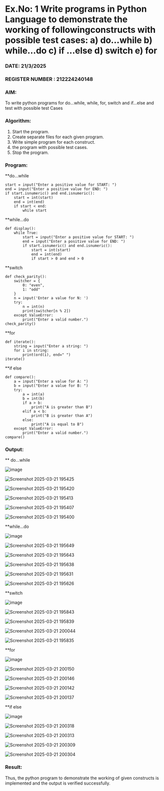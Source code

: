 # Ex.No: 1 Write programs in Python Language to demonstrate the working of followingconstructs with possible test cases: a) do…while b) while…do c) if …else d) switch e) for 

### DATE:  21/3/2025                                                                          
### REGISTER NUMBER : 212224240148

### AIM:  
To write python programs for do…while, while, for, switch and if…else and test with possible test 
Cases 

### Algorithm:
1. Start the program.
2. Create separate files for each given program.
3. Write simple program for each construct.
4.  the program with possible test cases.
5. Stop the program.
### Program:
**do...while

    start = input("Enter a positive value for START: ")
    end = input("Enter a positive value for END: ")
    if start.isnumeric() and end.isnumeric():
        start = int(start)
        end = int(end)
        if start < end:
            while start
        
**while...do

    def display():
        while True:
            start = input("Enter a positive value for START: ")
            end = input("Enter a positive value for END: ")
            if start.isnumeric() and end.isnumeric():
                start = int(start)
                end = int(end)
                if start > 0 and end > 0

**switch

    def check_parity():
        switcher = {
            0: "even",
            1: "odd"
        }
        n = input('Enter a value for N: ')
        try:
            n = int(n)
            print(switcher[n % 2])
        except ValueError:
            print("Enter a valid number.")
    check_parity()

**for

    def iterate():
        string = input("Enter a string: ")
        for i in string:
            print(ord(i), end=" ")
    iterate()

**if else

    def compare():
        a = input("Enter a value for A: ")
        b = input("Enter a value for B: ")
        try:
            a = int(a)
            b = int(b)
            if a > b:
                print("A is greater than B")
            elif a < b:
                print("B is greater than A")
            else:
                print("A is equal to B")
        except ValueError:
            print("Enter a valid number.")
    compare()






### Output:
** do...while

![image](https://github.com/user-attachments/assets/566d0cff-5383-45da-b1a7-91e8dc2fb8d5)

![Screenshot 2025-03-21 195425](https://github.com/user-attachments/assets/67cc50a8-2624-4df6-95ae-35e664d89b45)

![Screenshot 2025-03-21 195420](https://github.com/user-attachments/assets/fbae12ca-d5e5-4b55-96c9-01f51c459d6c)

![Screenshot 2025-03-21 195413](https://github.com/user-attachments/assets/259e3842-3088-4ff9-9bed-cbe6ce55bca0)


![Screenshot 2025-03-21 195407](https://github.com/user-attachments/assets/8ab96d5b-ee1c-4f6a-acd6-e7ecb2448382)

![Screenshot 2025-03-21 195400](https://github.com/user-attachments/assets/3d393815-fff9-4dfc-af95-3ca4a8ceaaf3)


**while...do

![image](https://github.com/user-attachments/assets/eb01e69a-55db-43b6-8272-ee50cd17ac2c)


![Screenshot 2025-03-21 195649](https://github.com/user-attachments/assets/3ea6dbd3-b94c-45cc-905f-e0fcb6cc837b)


![Screenshot 2025-03-21 195643](https://github.com/user-attachments/assets/af04e218-4913-47d3-9ca9-1c94ce9e0ae0)

![Screenshot 2025-03-21 195638](https://github.com/user-attachments/assets/f2c5e7f0-dffe-4156-884f-1cf13ae1ed5a)

![Screenshot 2025-03-21 195631](https://github.com/user-attachments/assets/263c7131-277c-4728-b3b4-5af5d149fe00)


![Screenshot 2025-03-21 195626](https://github.com/user-attachments/assets/4c297152-a514-4445-8d9b-a8c36381a687)


**switch

![image](https://github.com/user-attachments/assets/428d6eb6-512f-422e-8b4d-bb5e1f6262e6)

![Screenshot 2025-03-21 195843](https://github.com/user-attachments/assets/04be84af-7a16-4f6c-9d6a-a711dd7e2e55)

![Screenshot 2025-03-21 195839](https://github.com/user-attachments/assets/9e8b4351-d041-4c22-bcfa-35c6b08ca86c)

![Screenshot 2025-03-21 200044](https://github.com/user-attachments/assets/c4d3a1cf-a51d-4190-b734-b844c4cb2713)

![Screenshot 2025-03-21 195835](https://github.com/user-attachments/assets/30bb663f-7255-49d0-997b-208624ddc501)


**for

![image](https://github.com/user-attachments/assets/9ddb4cbf-a015-40dc-b7e8-d2734f042b3a)

![Screenshot 2025-03-21 200150](https://github.com/user-attachments/assets/0f834f6f-17c8-4284-84b9-2c05754420e8)

![Screenshot 2025-03-21 200146](https://github.com/user-attachments/assets/8ec10069-ef87-490c-8f76-db5d21ae206d)

![Screenshot 2025-03-21 200142](https://github.com/user-attachments/assets/6053cd3a-ad06-4e33-8499-cad7474692cb)

![Screenshot 2025-03-21 200137](https://github.com/user-attachments/assets/21e81967-de08-49a0-8f7a-f6274b9aa491)



**if else

![image](https://github.com/user-attachments/assets/53c5c961-7246-465f-bae0-0e0457ce3e9c)

![Screenshot 2025-03-21 200318](https://github.com/user-attachments/assets/7d5ff227-4cbd-4cbe-920b-1fa183c45e6c)

![Screenshot 2025-03-21 200313](https://github.com/user-attachments/assets/f9548ecd-3702-4f75-af12-87d31e8c16c8)

![Screenshot 2025-03-21 200309](https://github.com/user-attachments/assets/8bbd9689-9346-4593-923d-22dfcb77b450)

![Screenshot 2025-03-21 200304](https://github.com/user-attachments/assets/c30be2fc-cc0c-4b83-9653-848999da2025)


### Result:
Thus, the python program to demonstrate the working of given constructs is implemented and the output is verified successfully.


